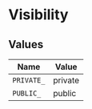 # Visibility


## Values

| Name       | Value      |
| ---------- | ---------- |
| `PRIVATE_` | private    |
| `PUBLIC_`  | public     |